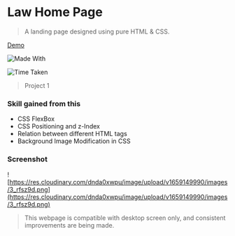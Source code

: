 # Law Home Page

> A landing page designed using pure HTML & CSS.

[Demo](https://live-class-project-003.netlify.app/ "Demo")

![Made With](https://img.shields.io/badge/Made%20with-HTML%20and%20CSS-brightgreen)

![Time Taken](https://img.shields.io/badge/Time%20Taken-40--50%20min-red)

> Project 1

### Skill gained from this

- CSS FlexBox
- CSS Positioning and z-Index
- Relation between different HTML tags
- Background Image Modification in CSS

### Screenshot

![https://res.cloudinary.com/dnda0xwpu/image/upload/v1659149990/images/3_rfsz9d.png](https://res.cloudinary.com/dnda0xwpu/image/upload/v1659149990/images/3_rfsz9d.png)

> This webpage is compatible with desktop screen only, and consistent improvements are being made.
